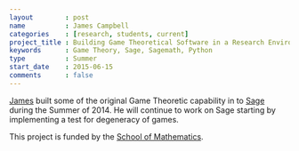 ```yaml
---
layout        : post
name          : James Campbell
categories    : [research, students, current]
project_title : Building Game Theoretical Software in a Research Environment
keywords      : Game Theory, Sage, Sagemath, Python
type          : Summer
start_date    : 2015-06-15
comments      : false
---
```


[James](https://plus.google.com/+JamesCampbell95/) built some of the original Game Theoretic capability in to [Sage](http://sagemath.org/) during the Summer of 2014.
He will continue to work on Sage starting by implementing a test for degeneracy
of games.

This project is funded by the [School of
Mathematics](http://www.cardiff.ac.uk/maths/).
